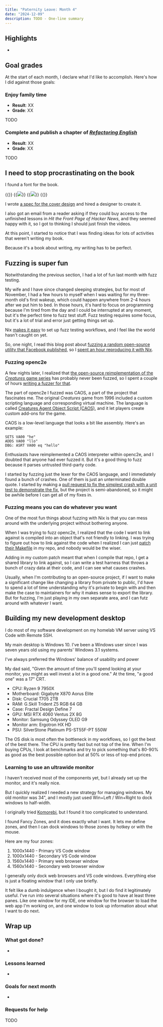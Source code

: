 ```yaml
---
title: "Paternity Leave: Month 4"
date: "2024-12-09"
description: TODO - One-line summary
---
```


## Highlights

-

## Goal grades

At the start of each month, I declare what I'd like to accomplish. Here's how I did against those goals:

### Enjoy family time

- **Result**: XX
- **Grade**: XX

TODO

### Complete and publish a chapter of [_Refactoring English_](https://refactoringenglish.com)

- **Result**: XX
- **Grade**: XX

TODO

## I need to stop procrastinating on the book

I found a font for the book.

{{<gallery caption="I switched the *Refactoring English* website's font to [Concourse](https://mbtype.com/fonts/concourse/) and [Heliotrope](https://mbtype.com/fonts/heliotrope/)">}}
{{<img src="before-font.jpg" has-border="true">}}
{{<img src="after-font.jpg" has-border="true">}}
{{</gallery>}}

I wrote [a spec for the cover design](https://docs.google.com/document/d/1SUQ6GTeyL-XWmZYlJdQgyvQHZdHiUvCy0G-dh5nnrQM/edit?usp=sharing) and hired a designer to create it.

I also got an email from a reader asking if they could buy access to the unfinished lessons in _Hit the Front Page of Hacker News_, and they seemed happy with it, so I got to thinking I should just finish the videos.

At this point, I started to notice that I was finding ideas for lots of activities that weren't writing my book.

Because it's a book about writing, my writing has to be perfect.

## Fuzzing is super fun

Notwithstanding the previous section, I had a lot of fun last month with fuzz testing.

My wife and I have since changed sleeping strategies, but for most of November, I had a few hours to myself when I was waiting for my three-month old's first wakeup, which could happen anywhere from 2-4 hours after we put him to bed. In those hours, it's hard to focus on programming because I'm tired from the day and I could be interrupted at any moment, but it's the perfect time to fuzz test stuff. Fuzz testing requires some focus, but it's a lot of trial and error just getting things set up.

Nix [makes it easy](/nix-fuzz-testing-1/) to set up fuzz testing workflows, and I feel like the world hasn't caught on yet.

So, one night, I read this blog post about [fuzzing a random open-source utility that Facebook published](https://blog.fadyothman.com/meta-bug-bounty-fuzzing-netconsd-for-fun-and-profit-part-1-6ffe96eb1419), so I [spent an hour reproducing it with Nix](/notes/fuzz-netconsd/).

### Fuzzing openc2e

A few nights later, I realized that [the open-source reimplementation of the _Creatures_ game series](https://openc2e.github.io/) has probably never been fuzzed, so I spent a couple of hours [writing a fuzzer for that](https://gitlab.com/mtlynch/fuzz-openc2e).

The part of openc2e I fuzzed was CAOS, a part of the project that fascinates me. The original _Creatures_ game from 1996 included a custom scripting language and corresponding virtual machine. The language is called [Creatures Agent Object Script (CAOS)](https://creatures.fandom.com/wiki/CAOS), and it let players create custom add-ons for the game.

CAOS is a low-level language that looks a bit like assembly. Here's an example:

```
SETS VA00 "he"
ADDS VA00 "llo"
DBG: ASRT VA00 eq "hello"
```

Enthusiasts have reimplemented a CAOS interpreter within openc2e, and I doubted that anyone had ever fuzzed it. But it's a good thing to fuzz because it parses untrusted third-party code.

I started by fuzzing just the lexer for the CAOS language, and I immediately found a bunch of crashes. One of them is just an unterminated double quote. I started by making a [pull request to fix the simplest crash with a unit test to demonstrate the fix](https://github.com/openc2e/openc2e/pull/215), but the project is semi-abandoned, so it might be awhile before I can get all of my fixes in.

### Fuzzing means you can do whatever you want

One of the most fun things about fuzzing with Nix is that you can mess around with the underlying project without bothering anyone.

When I was trying to fuzz openc2e, I realized that the code I want to link against is compiled into an object that's not friendly to linking. I was trying to figure out how to link against the code when I realized I can just [patch their Makefile](https://gitlab.com/mtlynch/fuzz-openc2e/-/blob/dc48bfbe62bdc4a99eab2e9662a780c253654558/share-openc2e-lib.patch) in my repo, and nobody would be the wiser.

Adding in my custom patch meant that when I compile that repo, I get a shared library to link against, so I can write a test harness that throws a bunch of crazy data at their code, and I can see what causes crashes.

Usually, when I'm contributing to an open-source project, if I want to make a significant change like changing a library from private to public, I'd have to spend a lot of time understanding why it's private to begin with and then make the case to maintainers for why it makes sense to export the library. But for fuzzing, I'm just playing in my own separate area, and I can futz around with whatever I want.

## Building my new development desktop

I do most of my software development on my homelab VM server using VS Code with Remote SSH.

My main desktop is Windows 10. I've been a Windows user since I was seven years old using my parents' Windows 3.1 systems.

I've always preferred the Windows' balance of usability and power

My dad said, "Given the amount of time you'll spend looking at your monitor, you might as well invest a lot in a good one." At the time, "a good one" was a 17" CRT.

- CPU: Ryzen 9 7950X
- Motherboard: Gigabyte X870 Aorus Elite
- Disk: Crucial T705 2TB
- RAM: G.Skill Trident Z5 RGB 64 GB
- Case: Fractal Design Define 7
- GPU: MSI RTX 4060 Ventus 2X 8G
- Monitor: Samsung Odyssey OLED G9
- Monitor arm: Ergotron HX HD
- PSU: SilverStone Platinum PS-ST55F-PT 550W

The OS disk is most often the bottleneck in my workflows, so I got the best of the best there. The CPU is pretty fast but not top of the line. When I'm buying CPUs, I look at benchmarks and try to pick something that's 80-90% as good as the best possible option but at 50% or less of top-end prices.

### Learning to use an ultrawide monitor

I haven't received most of the components yet, but I already set up the monitor, and it's really nice.

But I quickly realized I needed a new strategy for managing windows. My old monitor was 34", and I mostly just used Win+Left / Win+Right to dock windows to half-width.

I originally tried [Komorebi](https://github.com/LGUG2Z/komorebi), but I found it too complicated to understand.

I found Fancy Zones, and it does exactly what I want. It lets me define zones, and then I can dock windows to those zones by hotkey or with the mouse.

Here are my four zones:

1. 1000x1440 - Primary VS Code window
1. 1000x1440 - Secondary VS Code window
1. 1560x1440 - Primary web browser window
1. 1560x1440 - Secondary web browser window

I generally only dock web browsers and VS code windows. Everything else is just a floating window that I only use briefly.

It felt like a dumb indulgence when I bought it, but I do find it legitimately useful. I've run into several situations where it's good to have at least three panes. Like one window for my IDE, one window for the browser to load the web app I'm working on, and one window to look up information about what I want to do next.

## Wrap up

### What got done?

-

### Lessons learned

-

### Goals for next month

-

### Requests for help

TODO
